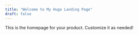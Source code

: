 ```yaml
---
title: "Welcome to My Hugo Landing Page"
draft: false
---
```


This is the homepage for your product. Customize it as needed!
